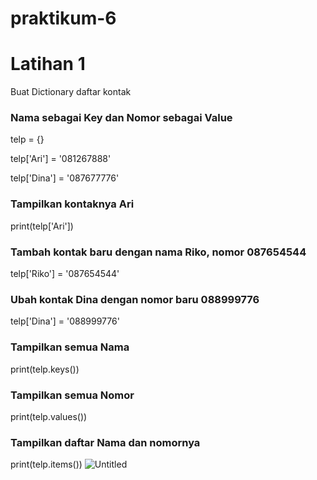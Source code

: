 # praktikum-6

# Latihan 1

Buat Dictionary daftar kontak

### Nama sebagai Key dan Nomor sebagai Value

telp = {}

telp['Ari'] = '081267888'

telp['Dina'] = '087677776'

### Tampilkan kontaknya Ari

print(telp['Ari'])

### Tambah kontak baru dengan nama Riko, nomor 087654544

telp['Riko'] = '087654544'

### Ubah kontak Dina dengan nomor baru 088999776

telp['Dina'] = '088999776'

### Tampilkan semua Nama

print(telp.keys())

### Tampilkan semua Nomor

print(telp.values())

### Tampilkan daftar Nama dan nomornya

print(telp.items())
![Untitled](https://user-images.githubusercontent.com/115911604/204180698-82607575-e2a9-4319-8464-48b280fa037e.png)


